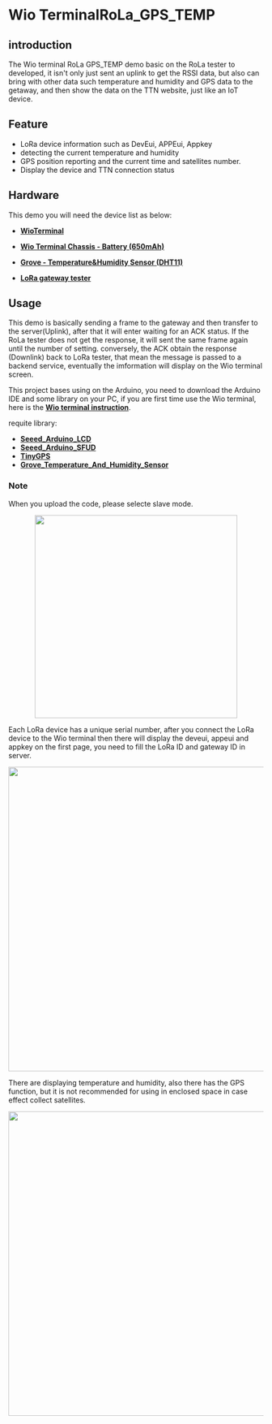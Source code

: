# Wio TerminalRoLa_GPS_TEMP

## introduction

 The Wio terminal RoLa GPS_TEMP demo basic on the RoLa tester to developed, it isn't only just sent an uplink to get the RSSI data, but also can bring with other data such temperature and humidity and GPS data to the getaway, and then show the data on the TTN website, just like an IoT device.

 ## Feature

 - LoRa device information such as DevEui, APPEui, Appkey
 - detecting the current temperature and humidity
 - GPS position reporting and the current time and satellites number.
 - Display the device and TTN connection status  

## Hardware 

This demo you will need the device list as below:

- [**WioTerminal**](https://www.seeedstudio.com/Wio-Terminal-p-4509.html)

- [**Wio Terminal Chassis - Battery (650mAh)**](https://www.seeedstudio.com/Wio-Terminal-Chassis-Battery-650mAh-p-4756.html)

- [**Grove - Temperature&Humidity Sensor (DHT11)**](https://www.seeedstudio.com/Grove-Temperature-Humidity-Sensor-DHT1-p-745.html)

- [**LoRa gateway tester**]()


## Usage

This demo is basically sending a frame to the gateway and then transfer to the server(Uplink), after that it will enter waiting for an ACK status. If the RoLa tester does not get the response, it will sent the same frame again until the number of setting. conversely, the ACK obtain the response (Downlink) back to LoRa tester, that mean the message is passed to a backend service, eventually the imformation will display on the Wio terminal screen. 

This project bases using on the Arduino, you need to download the Arduino IDE and some library on your PC, if you are first time use the Wio terminal, here is the [**Wio terminal instruction**](https://wiki.seeedstudio.com/Wio-Terminal-Getting-Started/).

requite library:
- [**Seeed_Arduino_LCD**](https://github.com/Seeed-Studio/Seeed_Arduino_LCD)
- [**Seeed_Arduino_SFUD**](https://github.com/Seeed-Studio/Seeed_Arduino_SFUD)
- [**TinyGPS**](https://github.com/mikalhart/TinyGPSPlus)
- [**Grove_Temperature_And_Humidity_Sensor**](https://github.com/Seeed-Studio/Grove_Temperature_And_Humidity_Sensor)

### Note

When you upload the code, please selecte slave mode.
    <div align=center><img width = 400 src="https://files.seeedstudio.com/wiki/LoRa_WioTerminal/ROLA.png"/></div>

Each LoRa device has a unique serial number, after you connect the LoRa device to the Wio terminal then there will display the deveui, appeui and appkey on the first page, you need to fill the LoRa ID and gateway ID in server.

<div align=center><img width = 600 src="https://files.seeedstudio.com/wiki/LoRa_WioTerminal/temp_ID.png"/></div>

There are displaying temperature and humidity, also there has the GPS function, but it is not recommended for using in enclosed space in case effect collect satellites.

<div align=center><img width = 600 src="https://files.seeedstudio.com/wiki/LoRa_WioTerminal/TEMP_GPS_DATA.png"/></div>
